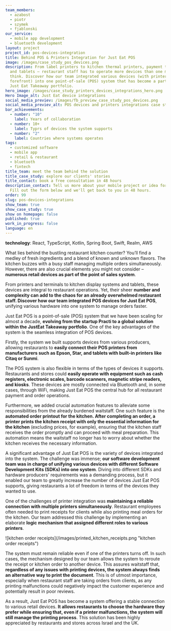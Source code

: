 ```yaml
---
team_members:
  - azabost
  - piotr
  - szymek
  - fjablonski
our_service:
  - mobile app development
  - bluetooth development
layout: project
project_id: pos-devices-integration
title: Behind POS & Printers Integration for Just Eat POS
image: /images/case_study_pos_devices.png
description: From label printers to kitchen thermal printers, payment terminals,
  and tablets – restaurant staff has to operate more devices than one might
  think. Discover how our team integrated various devices (with printers at the
  forefront) into one point-of-sale (POS) system that has become a part of the
  Just Eat Takeaway portfolio.
hero_image: /images/case_study_printers_devices_integrations_hero.png
Hero Image_alt: Just Eat device integrations
social_media_previev: /images/fb_preview_case_study_pos_devices.png
social_media_previev_alt: POS devices and printers integrations case study
bar_achievements:
  - number: "10"
    label: Years of collaboration
  - number: 10+
    label: Typrs of devices the system supports
  - number: "2"
    label: Countries where systems operates
tags:
  - customized software
  - mobile app
  - retail & restaurant
  - bluetooth
  - fintech
title_team: meet the team behind the solution
title_case_study: explore our clients' stories
title_contact: book a free consultation in 48 hours
description_contact: Tell us more about your mobile project or idea for an app.
  Fill out the form below and we'll get back to you in 48 hours.
order: 99
slug: pos-devices-integrations
show_team: true
show_case_study: true
show on homepage: false
published: true
work_in_progress: false
language: en
---
```

<TitleWithIcon sectionTitle="technologies" titleIcon="/images/skills.svg" titleIconAlt="technologies" />

<Gallery images='[{"src":"/images/react_stack_logo.svg","alt":"React"},{"src":"/images/case-study_typescript_stack-logo.svg","alt":"TypeScript"},{"src":"/images/kotlin_new_stack_logo.svg","alt":"Node.js"},{"src":"/images/swift_icon_stack.svg","alt":"React"},{"src":"/images/realm_stack_logo.svg","alt":"Realm"},{"src":"/images/aws_stack_logo.svg","alt":"AWS"}]' />

**technology**: React, TypeScript, Kotlin, Spring Boot, Swift, Realm, AWS

<TitleWithIcon sectionTitle="problem: connecting various devices with POS" titleIcon="/images/icon_title_about.svg" titleIconAlt="problem" />

What lies behind the bustling restaurant kitchen counter? You’ll find a medley of fresh ingredients and a blend of known and unknown flavors. The kitchen buzzes with a busy staff managing multiple orders simultaneously. However, there are also crucial elements you might not consider – **numerous retail devices as part of the point of sales system**.

From printers and terminals to kitchen display systems and tablets, these devices are integral to restaurant operations. Yet, their sheer **number and complexity can add to the chaos for an already overwhelmed restaurant staff. Discover how our team integrated POS devices for Just Eat POS**, unifying various hardware into one system to manage orders faster.

<TitleWithIcon sectionTitle="the solution: POS integration with multiple devices from different producers" titleIcon="/images/flag.png" titleIconAlt="the solution" />

Just Eat POS is a point-of-sale (POS) system that we have been scaling for almost a decade, **evolving from the startup Practi to a global solution within the JustEat Takeaway portfolio**. One of the key advantages of the system is the seamless integration of POS devices.

Firstly, the system we built supports devices from various producers, allowing restaurants to **easily connect their POS printers from manufacturers such as Epson, Star, and tablets with built-in printers like Citaq or Sunmi**.

The POS system is also flexible in terms of the types of devices it supports. Restaurants and stores could **easily operate with equipment such as cash registers, electronic scales, barcode scanners, magnetic stripe readers, and kiosks**. These devices are mostly connected via Bluetooth and, in some cases, through WiFi, making Just Eat POS the central hub for all restaurant payment and order operations.

Furthermore, we added crucial automation features to alleviate some responsibilities from the already burdened waitstaff. One such feature is the **automated order printout for the kitchen. After completing an order, a printer prints the kitchen receipt with only the essential information for the kitchen** (excluding prices, for example), ensuring that the kitchen staff receives the order promptly and can proceed with meal preparation. This automation means the waitstaff no longer has to worry about whether the kitchen receives the necessary information.

<TitleWithIcon sectionTitle="challenges: maintaining a reliable connection with multiple printers" titleIcon="/images/gearwheel.svg" titleIconAlt="challenge" />

A significant advantage of Just Eat POS is the variety of devices integrated into the system. The challenge was immense; **our software development team was in charge of unifying various devices with different Software Development Kits (SDKs) into one system**. Diving into different SDKs and hardware producers' requirements was a demanding process, but it enabled our team to greatly increase the number of devices Just Eat POS supports, giving restaurants a lot of freedom in terms of the devices they wanted to use.

One of the challenges of printer integration was **maintaining a reliable connection with multiple printers simultaneously**. Restaurant employees often needed to print receipts for clients while also printing meal orders for the kitchen. Our team addressed this challenge by implementing an elaborate **logic mechanism that assigned different roles to various printers**.

<div className="image">![kitchen order receipts](/images/printed_kitchen_receipts.png "kitchen order receipts")</div>

The system must remain reliable even if one of the printers turns off. In such cases, the mechanism designed by our team allows the system to reroute the receipt or kitchen order to another device. This assures waitstaff that, **regardless of any issues with printing devices, the system always finds an alternative way to print the document**. This is of utmost importance, especially when restaurant staff are taking orders from clients, as any printing malfunctions could negatively impact the customer experience and potentially result in poor reviews.

<TitleWithIcon sectionTitle="the result: stable connection with retail devices" titleIcon="/images/icon_result_svg.svg" titleIconAlt="the results of the collaboration" />

As a result, Just Eat POS has become a system offering a stable connection to various retail devices. **It allows restaurants to choose the hardware they prefer while ensuring that, even if a printer malfunctions, the system will still manage the printing process**. This solution has been highly appreciated by restaurants and stores across Israel and the UK.